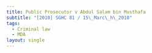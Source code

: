 ```yaml
---
title: Public Prosecutor v Abdul Salam bin Musthafa
subtitle: "[2010] SGHC 81 / 15\_Marc\_h\_2010"
tags:
  - Criminal law
  - MDA
layout: single
---
```


